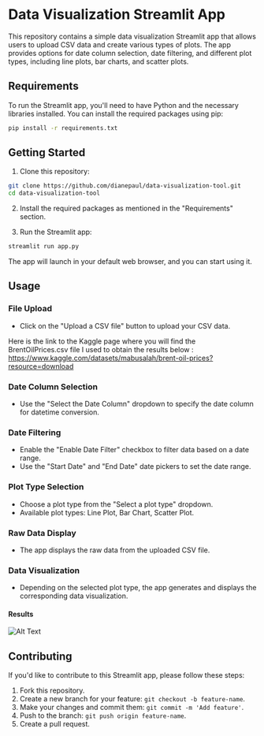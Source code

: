 # Data Visualization Streamlit App

This repository contains a simple data visualization Streamlit app that allows users to upload CSV data and create various types of plots. The app provides options for date column selection, date filtering, and different plot types, including line plots, bar charts, and scatter plots.

## Requirements

To run the Streamlit app, you'll need to have Python and the necessary libraries installed. You can install the required packages using pip:

```bash
pip install -r requirements.txt
```

## Getting Started

1. Clone this repository:

```bash
git clone https://github.com/dianepaul/data-visualization-tool.git
cd data-visualization-tool
```

2. Install the required packages as mentioned in the "Requirements" section.

3. Run the Streamlit app:

```bash
streamlit run app.py
```

The app will launch in your default web browser, and you can start using it.

## Usage

### File Upload

- Click on the "Upload a CSV file" button to upload your CSV data.

Here is the link to the Kaggle page where you will find the BrentOilPrices.csv file I used to obtain the results below : 
https://www.kaggle.com/datasets/mabusalah/brent-oil-prices?resource=download

### Date Column Selection

- Use the "Select the Date Column" dropdown to specify the date column for datetime conversion.

### Date Filtering

- Enable the "Enable Date Filter" checkbox to filter data based on a date range.
- Use the "Start Date" and "End Date" date pickers to set the date range.

### Plot Type Selection

- Choose a plot type from the "Select a plot type" dropdown.
- Available plot types: Line Plot, Bar Chart, Scatter Plot.

### Raw Data Display

- The app displays the raw data from the uploaded CSV file.

### Data Visualization

- Depending on the selected plot type, the app generates and displays the corresponding data visualization.

#### Results

![Alt Text](data-visualization-tool/Results.png)

## Contributing

If you'd like to contribute to this Streamlit app, please follow these steps:

1. Fork this repository.
2. Create a new branch for your feature: `git checkout -b feature-name`.
3. Make your changes and commit them: `git commit -m 'Add feature'`.
4. Push to the branch: `git push origin feature-name`.
5. Create a pull request.

